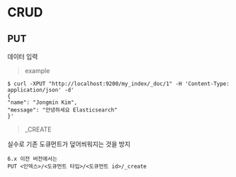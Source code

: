 # CRUD

## PUT

데이터 입력

> example

    $ curl -XPUT "http://localhost:9200/my_index/_doc/1" -H 'Content-Type: application/json' -d'
    {
    "name": "Jongmin Kim",
    "message": "안녕하세요 Elasticsearch"
    }'

> _CREATE

실수로 기존 도큐먼트가 덮어씌워지는 것을 방지

    6.x 이전 버전에서는 
    PUT <인덱스>/<도큐먼트 타입>/<도큐먼트 id>/_create